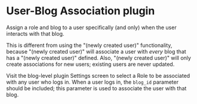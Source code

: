 # User-Blog Association plugin

Assign a role and blog to a user specifically (and only) when the user interacts with that blog.

This is different from using the "(newly created user)" functionality, because "(newly created user)" will associate a user with *every* blog that has a "(newly created user)" defined. Also, "(newly created user)" will only create associations for new users; existing users are never updated.

Visit the blog-level plugin Settings screen to select a Role to be associated with any user who logs in. When a user logs in, the `blog_id` parameter should be included; this parameter is used to associate the user with that blog.
